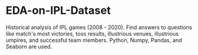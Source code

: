 # EDA-on-IPL-Dataset

Historical analysis of IPL games (2008 - 2020). Find answers to questions like match's most victories, toss results, illustrious venues, illustrious umpires, and successful team members. Python, Numpy, Pandas, and Seaborn are used.
